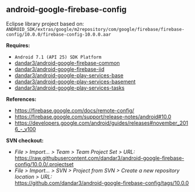 ## android-google-firebase-config

Eclipse library project based on:<br/>
`ANDROID_SDK/extras/google/m2repository/com/google/firebase/firebase-config/10.0.0/firebase-config-10.0.0.aar`

**Requires:**
- `Android 7.1 (API 25) SDK Platform`
- [dandar3/android-google-firebase-common](https://github.com/dandar3/android-google-firebase-common/tree/10.0.0)
- [dandar3/android-google-firebase-iid](https://github.com/dandar3/android-google-firebase-iid/tree/10.0.0)
- [dandar3/android-google-play-services-base](https://github.com/dandar3/android-google-play-services-base/tree/10.0.0)
- [dandar3/android-google-play-services-basement](https://github.com/dandar3/android-google-play-services-basement/tree/10.0.0)
- [dandar3/android-google-play-services-tasks](https://github.com/dandar3/android-google-play-services-tasks/tree/10.0.0)

**References:**
- https://firebase.google.com/docs/remote-config/
- https://firebase.google.com/support/release-notes/android#10.0
- https://developers.google.com/android/guides/releases#november_2016_-_v100

**SVN checkout:**
- _File > Import... > Team > Team Project Set > URL:_<br/>
  https://raw.githubusercontent.com/dandar3/android-google-firebase-config/10.0.0/.projectset
- _File > Import... > SVN > Project from SVN > Create a new repository location > URL:_<br/> 
  https://github.com/dandar3/android-google-firebase-config/tags/10.0.0